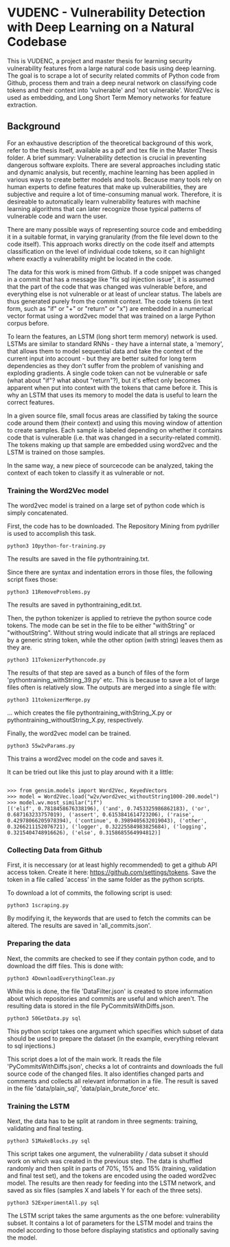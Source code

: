 # VUDENC - Vulnerability Detection with Deep Learning on a Natural Codebase

This is VUDENC, a project and master thesis for learning security vulnerability features from a large natural code basis using deep learning. The goal is to scrape a lot of security related commits of Python code from Github, process them and train a deep neural network on classifying code tokens and their context into 'vulnerable' and 'not vulnerable'. Word2Vec is used as embedding, and Long Short Term Memory networks for feature extraction.

## Background

For an exhaustive description of the theoretical background of this work, refer to the thesis itself, available as a pdf and tex file in the Master Thesis folder. A brief summary:
Vulnerability detection is crucial in preventing dangerous software exploits. There are several approaches including static and dynamic analysis, but recently, machine learning has been applied in various ways to create better models and tools. Because many tools rely on human experts to define features that make up vulnerabilities, they are subjective and require a lot of time-consuming manual work. Therefore, it is desireable to automatically learn vulnerability features with machine learning algorithms that can later recognize those typical patterns of vulnerable code and warn the user.

There are many possible ways of representing source code and embedding it in a suitable format, in varying granularity (from the file level down to the code itself). This approach works directly on the code itself and attempts classification on the level of individual code tokens, so it can highlight where exactly a vulnerability might be located in the code.

The data for this work is mined from Github. If a code snippet was changed in a commit that has a message like "fix sql injection issue", it is assumed that the part of the code that was changed was vulnerable before, and everything else is not vulnerable or at least of unclear status. The labels are thus generated purely from the commit context. The code tokens (in text form, such as "if" or "+" or "return" or "x") are embedded in a numerical vector format using a word2vec model that was trained on a large Python corpus before. 

To learn the features, an LSTM (long short term memory) network is used. LSTMs are similar to standard RNNs - they have a internal state, a 'memory', that allows them to model sequential data and take the context of the current input into account - but they are better suited for long term dependencies as they don't suffer from the problem of vanishing and exploding gradients. A single code token can not be vulnerable or safe (what about "if"? what about "return"?), but it's effect only becomes apparent when put into context with the tokens that came before it. This is why an LSTM that uses its memory to model the data is useful to learn the correct features.

In a given source file, small focus areas are classified by taking the source code around them (their context) and using this moving window of attention to create samples. Each sample is labeled depending on whether it contains code that is vulnerable (i.e. that was changed in a security-related commit). The tokens making up that sample are embedded using word2vec and the LSTM is trained on those samples. 

In the same way, a new piece of sourcecode can be analyzed, taking the context of each token to classify it as vulnerable or not.

### Training the Word2Vec model

The word2vec model is trained on a large set of python code which is simply concatenated. 


First, the code has to be downloaded. The Repository Mining from pydriller is used to accomplish this task.

```
python3 10python-for-training.py
```

The results are saved in the file pythontraining.txt.

Since there are syntax and indentation errors in those files, the following script fixes those:

```
python3 11RemoveProblems.py
```

The results are saved in pythontraining_edit.txt.

Then, the python tokenizer is applied to retrieve the python source code tokens.
The mode can be set in the file to be either "withString" or "withoutString". Without string would indicate that all strings are replaced by a generic string token, while the other option (with string) leaves them as they are.

```
python3 11TokenizerPythoncode.py
```

The results of that step are saved as a bunch of files of the form 'pythontraining_withString_39.py' etc. This is because to save a lot of large files often is relatively slow. The outputs are merged into a single file with:


```
python3 11tokenizerMerge.py
```

... which creates the file pythontraining_withString_X.py or pythontraining_withoutString_X.py, respectively.

Finally, the word2vec model can be trained.


```
python3 55w2vParams.py
```

This trains a word2vec model on the code and saves it.

It can be tried out like this just to play around with it a little:

```

>>> from gensim.models import Word2Vec, KeyedVectors
>>> model = Word2Vec.load("w2v/word2vec_withoutString1000-200.model")
>>> model.wv.most_similar("if")
[('elif', 0.7818458676338196), ('and', 0.7453325986862183), ('or', 0.687163233757019), ('assert', 0.6153841614723206), ('raise', 0.42978066205978394), ('continue', 0.3989405632019043), ('other', 0.3266211152076721), ('logger', 0.32225584983825684), ('logging', 0.3215404748916626), ('else', 0.3158685564994812)]

```


### Collecting Data from Github


First, it is neccessary (or at least highly recommended) to get a github API access token. Create it here: https://github.com/settings/tokens. Save the token in a file called 'access' in the same folder as the python scripts.

To download a lot of commits, the following script is used:

```
python3 1scraping.py
```

By modifying it, the keywords that are used to fetch the commits can be altered. The results are saved in 'all_commits.json'.

### Preparing the data

Next, the commits are checked to see if they contain python code, and to download the diff files. This is done with:

```
python3 4DownloadEverythingClean.py
```

While this is done, the file 'DataFilter.json' is created to store information about which repositories and commits are useful and which aren't. The resulting data is stored in the file PyCommitsWithDiffs.json.

```
python3 50GetData.py sql
```

This python script takes one argument which specifies which subset of data should be used to prepare the dataset (in the example, everything relevant to sql injections.) 

This script does a lot of the main work. It reads the file 'PyCommitsWithDiffs.json', checks a lot of contraints and downloads the full source code of the changed files. It also identifies changed parts and comments and collects all relevant information in a file. The result is saved in the file 'data/plain_sql', 'data/plain_brute_force' etc.


### Training the LSTM

Next, the data has to be split at random in three segments: training, validating and final testing.

```
python3 51MakeBlocks.py sql
```

This script takes one argument, the vulnerability / data subset it should work on which was created in the previous step. The data is shuffled randomly and then split in parts of 70%, 15% and 15% (training, validation and final test set), and the tokens are encoded using the oaded word2vec model. The results are then ready for feeding into the LSTM network, and saved as six files (samples X and labels Y for each of the three sets).  

```
python3 52ExperimentAll.py sql
```

The LSTM script takes the same arguments as the one before: vulnerability subset. It contains a lot of parameters for the LSTM model and trains the model according to those before displaying statistics and optionally saving the model.
